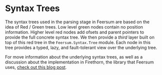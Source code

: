 # Syntax Trees

The syntax trees used in the parsing stage in Feersum are based on the idea of
Red / Green trees. Low level green nodes contain no position information. Higher
level red nodes add ofsets and parent pointers to provide the full concrete
syntax tree. We then provide a _third_ layer built on top of this red tree in
the `Feersum.Syntax.Tree` module. Each node in this tree provides a typed, lazy,
and fault-tolerant view over the underlying tree.

For move information about the underlying syntax trees, as well as a discussion
about the implementation in Firethorn, the library that Feersum uses, [check out
this blog post][blog].

 [blog]: https://willspeak.me/2021/11/24/red-green-syntax-trees-an-overview.html

